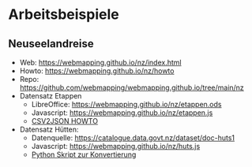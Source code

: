 # Arbeitsbeispiele

## Neuseelandreise

* Web: <https://webmapping.github.io/nz/index.html>
* Howto: <https://webmapping.github.io/nz/howto>
* Repo: <https://github.com/webmapping/webmapping.github.io/tree/main/nz>
* Datensatz Etappen
    * LibreOffice: <https://webmapping.github.io/nz/etappen.ods>
    * Javascript: <https://webmapping.github.io/nz/etappen.js>
    * [CSV2JSON HOWTO](https://webmapping.github.io/nz/etappen_ods_to_js_howto)
* Datensatz Hütten:
    * Datenquelle: <https://catalogue.data.govt.nz/dataset/doc-huts1>
    * Javascript: <https://webmapping.github.io/nz/huts.js>
    * [Python Skript zur Konvertierung](https://github.com/webmapping/webmapping.github.io/tree/main/nz/huts_js_create.py)
